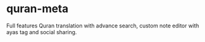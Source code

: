 # quran-meta
Full features Quran translation with advance search, custom note editor with ayas tag and social sharing.
